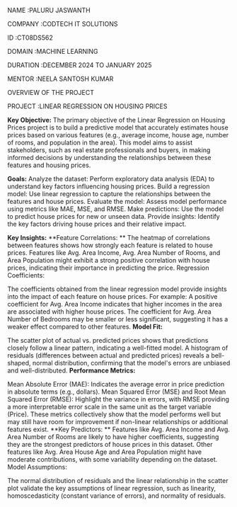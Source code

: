 NAME :PALURU JASWANTH

COMPANY :CODTECH IT SOLUTIONS

ID :CT08DS562

DOMAIN :MACHINE LEARNING

DURATION :DECEMBER 2024 TO JANUARY 2025

MENTOR :NEELA SANTOSH KUMAR 


OVERVIEW OF THE PROJECT

PROJECT :LINEAR REGRESSION ON HOUSING PRICES

**Key Objective:**
The primary objective of the Linear Regression on Housing Prices project is to build a predictive model that accurately estimates house prices based on various features (e.g., average income, house age, number of rooms, and population in the area). This model aims to assist stakeholders, such as real estate professionals and buyers, in making informed decisions by understanding the relationships between these features and housing prices.

**Goals:**
Analyze the dataset: Perform exploratory data analysis (EDA) to understand key factors influencing housing prices.
Build a regression model: Use linear regression to capture the relationships between the features and house prices.
Evaluate the model: Assess model performance using metrics like MAE, MSE, and RMSE.
Make predictions: Use the model to predict house prices for new or unseen data.
Provide insights: Identify the key factors driving house prices and their relative impact.

**Key Insights:**
**Feature Correlations:
**
The heatmap of correlations between features shows how strongly each feature is related to house prices. Features like Avg. Area Income, Avg. Area Number of Rooms, and Area Population might exhibit a strong positive correlation with house prices, indicating their importance in predicting the price.
Regression Coefficients:

The coefficients obtained from the linear regression model provide insights into the impact of each feature on house prices. For example:
A positive coefficient for Avg. Area Income indicates that higher incomes in the area are associated with higher house prices.
The coefficient for Avg. Area Number of Bedrooms may be smaller or less significant, suggesting it has a weaker effect compared to other features.
**Model Fit:**

The scatter plot of actual vs. predicted prices shows that predictions closely follow a linear pattern, indicating a well-fitted model.
A histogram of residuals (differences between actual and predicted prices) reveals a bell-shaped, normal distribution, confirming that the model's errors are unbiased and well-distributed.
**Performance Metrics:**

Mean Absolute Error (MAE): Indicates the average error in price prediction in absolute terms (e.g., dollars).
Mean Squared Error (MSE) and Root Mean Squared Error (RMSE): Highlight the variance in errors, with RMSE providing a more interpretable error scale in the same unit as the target variable (Price).
These metrics collectively show that the model performs well but may still have room for improvement if non-linear relationships or additional features exist.
**Key Predictors:
**
Features like Avg. Area Income and Avg. Area Number of Rooms are likely to have higher coefficients, suggesting they are the strongest predictors of house prices in this dataset.
Other features like Avg. Area House Age and Area Population might have moderate contributions, with some variability depending on the dataset.
Model Assumptions:

The normal distribution of residuals and the linear relationship in the scatter plot validate the key assumptions of linear regression, such as linearity, homoscedasticity (constant variance of errors), and normality of residuals.
